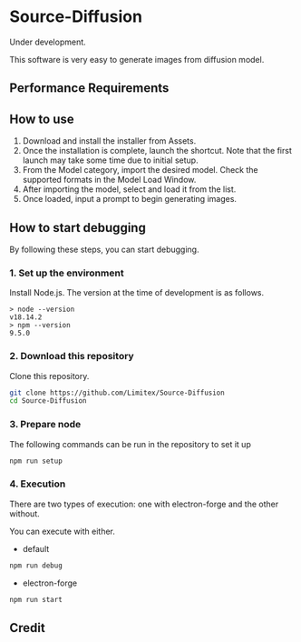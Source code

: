 # Source-Diffusion

Under development.

This software is very easy to generate images from diffusion model.

## Performance Requirements

## How to use

1. Download and install the installer from Assets.
2. Once the installation is complete, launch the shortcut. Note that the first launch may take some time due to initial setup.
3. From the Model category, import the desired model. Check the supported formats in the Model Load Window.
5. After importing the model, select and load it from the list.
6. Once loaded, input a prompt to begin generating images.

## How to start debugging

By following these steps, you can start debugging.

### 1. Set up the environment

Install Node.js.
The version at the time of development is as follows.

```shell
> node --version
v18.14.2
> npm --version
9.5.0
```

### 2. Download this repository

Clone this repository.

```sh
git clone https://github.com/Limitex/Source-Diffusion
cd Source-Diffusion
```

### 3. Prepare node

The following commands can be run in the repository to set it up

```sh
npm run setup
```

### 4. Execution

There are two types of execution: one with electron-forge and the other without.

You can execute with either.

* default

```sh
npm run debug 
```

* electron-forge

```sh
npm run start
```

## Credit
